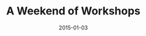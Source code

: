 ---
subheader: ''
description: "<p>Weekend of Workshops offers a stage to directors, devisers and performers\
  \ hoping to exercise and explore their craft. This Fall, directors choose moments\
  \ which probe our relationship with danger. In <em>The Fear</em>, Guatama Mehta\
  \ uses Robert Frost\u2019s text to face the things that go bump in the night. \_\
  Lexi Turner imagines life in the wake of violent acts in <em>Women on Trial</em>.\
  \ In <em>Almondseed/Almondella </em>Christian-Nicholas Castro Romero confronts the\
  \ limits of ambition. Coriander Mayer\u2019s <em>The Candles </em>examines the world\
  \ of Moby Dick. Jackson Ruzzo ponders death, destiny, and the nature of humanity\
  \ in <em>Variations on the Death of Trotsky.</em></p><p>\_</p> <p>Written by <strong>Robert\
  \ Frost</strong><br/>\nDirected by<strong> Gautama Mehta</strong></p><p><strong>Gautama\
  \ Mehta </strong>(Director) is a second-year double major in Business and Lepidopterology.\
  \ Koalas sleep 18-22 hours a day.</p> <p><strong>Maddox Fraad</strong> (Man) is\
  \ a \_fourth-year Visual Arts major.</p> <p><strong>Shubhra Murarka</strong> (The\
  \ Narrator) is a fourth-year in the College studying English Literature and Physics.\
  \ She is playing The Narrator/<em>The Fear</em> and has previously acted in <em>New\
  \ Work Week</em> and <em>The Effect of Gamma Rays on Man-in-the-Moon Marigolds</em>.</p><p><strong>Chaucey\
  \ Slagel </strong>(Woman) is third-year HIPS major, and very excited to be playing\
  \ the Woman in <em>The Fear</em>. She has previously played Detective Maddox in\
  \ <em>The Future is Bright</em>, Sour Patch in <em>Em and the Kids</em>, and the\
  \ Chicken in <em>Charlotte's Web</em>. She hopes you enjoy the show!</p><p><strong>Stephanie\
  \ Slaven-Ruffing </strong>(Sound Designer) is a second-year Anthropology major.\
  \ Her previous work with sound includes <em>House of Cards</em>, <em>Suburbia</em>,\
  \ <em>The Effect of Gamma Rays on Man-in-the-Moon Marigolds</em>, and <em>Citylights\
  \ 2015: Apartment Complex</em>. Other works with UT include <em>Closer </em>and\
  \ <em>Fifth Planet</em>.</p><p><strong>Jack Calder</strong> (Stage Manager) is a\
  \ second year computer computer science/philosophy major. On the night of the last\
  \ vernal equinox he descended deep beneath Rockefeller Chapel to perform a forbidden\
  \ blood rite. His horrible incantations summoned an ancient eldritch abomination,\
  \ who granted him unspeakable powers of stage management. He brings his unholy expertise\
  \ to <em>The Fear</em>.</p><p>\_</p><p>Adaptation of <em>Antigone</em> by <strong>Sophocles</strong>,<em>\
  \ The Winter's Tale</em> by <strong>William Shakespeare</strong>, and <em>The Scarlet\
  \ Letter</em> by <strong>Nathaniel Hawthorne</strong><br/>\nWritten and directed\
  \ by <strong>Lexi Turner</strong></p><p><strong>Lexi Turner </strong>(Director)\
  \ is a third-year in the College studying Theater and Performance Studies and Classics.\
  \ She has acted in multiple UT and Dean's Men Productions (including <em>Hedda Gabler</em>,\
  \ <em>Richard II</em>, and <em>Rumors</em>), is a member of the UT committee, and\
  \ is an ensemble and board member of UChicago Commedia. This is her directorial\
  \ debut.</p><p><strong>Emma Maltby </strong>(Hermione) is a second-year potential\
  \ TAPS and English double major. With UT, she has performed in <em>Suburbia </em>(Bee-Bee),\
  \ <em>Rumors</em> (Chris Gorman), <em>Macbeth </em>(Lady Macduff), and a workshop\
  \ of <em>Selections from Angels in America</em> (Harper Pitt) as well as several\
  \ <em>Theater [24]</em> festivals. She currently serves as a member of UT's Student\
  \ Committee.</p><p><strong>Alanna DePinto </strong>(Hester Prynne) is a second-year\
  \ English and Cinema double major. She last performed with UT in <em>New Work Weeks</em>\
  \ in the spring of 2015.</p><p><strong>Sarah Saltiel</strong> (Antigone) is a prospective\
  \ English and Visual Arts double major first-year. She did theater all throughout\
  \ high school.</p><p><strong>Zach Bamford </strong>(Him) is a second-year English/Political\
  \ Science major. He has previously acted for UT in the 10th week production of <em>Macbeth</em>,\
  \ and the 8th week production of <em>Rumors</em>.</p><p><strong>Abigail Adams </strong>(Stage\
  \ Manager) is a student in the College.</p><p>\_</p><p>Adaption of <em>Almondseed\
  \ and Almondella</em><br/>\nWritten and directed by <strong>Christian-Nicholas Castro\
  \ Romero</strong></p><p><strong>Christian-Nicholas Castro Romero</strong> (Director,\
  \ Almondseed/Almondella) \_is a second-year Psychology major with a TAPS minor.\
  \ He is a director for <em>Weekend of Workshops</em>, directing <em>Almondseed/Almondella</em>.\
  \ High school productions he has worked on include <em>Little Shop of Horrors, Antigone,\
  \ FAME, Guys &amp; Dolls, Our Town</em> and <em>Persephone. </em>In high school\
  \ he served as Stage Mgr., Light and Sound Board Opr., Stage Hand and actor (Nicely-Nicely\
  \ Johnson). UT and other theatrical group credits include <em>Macbeth </em>(Sound\
  \ Asst.), <em>Cowboy Mouth </em>(Sound Asst.), CES's <em>Frankenstein </em>(Sound\
  \ Designer), Logan's <em>Puppet Festival: The Temp </em>(Light Asst.), Dean's Men's\
  \ L<em>ove's Labour's Lost</em> (Light Asst. &amp; Asst. Stage Mgr.), Commedia\u2019\
  s <em>Freudzen </em>(Sound Designer), CES's <em>Haunted House</em> (Scenic Designer),\
  \ <em>The Effect of Gamma Rays on Man-in-the-Moon Marigolds </em>(Asst. Props),\
  \ <em>Urinetown </em>(Sound Asst.), and Maroon TV\u2019s <em>Singularity </em>(Props\
  \ Designer).</p><p><strong>Ethan Metzger </strong>(Almondseed) first-year in the\
  \ College, major undecided. His previous credits include John Proctor in Arthur\
  \ Miller's <em>The Crucible </em>in high school.</p><p><strong>Kayla Mathisen </strong>(Almondella)\
  \ is a fourth-year majoring in Law, Letters &amp; Society.</p><p><strong>Claire\
  \ DuCanto </strong>(Sybil/Henrietta) is a second-year pre-med majoring in film studies/visual\
  \ arts. She was last seen on stage with UT as Officer Pudney in <em>Rumors </em>(2015),\
  \ and would like to thank stage management for all their hard work!</p><p><strong>Tempest\
  \ Wisdom </strong>(Eileen) is a second-year TAPS major. This is her second show\
  \ with UT. Previously, she has been in the Dean's Men production of <em>Love's Labour's\
  \ Lost</em>. She is also a member of UC Commedia.</p><p><strong>Will Darling</strong>\
  \ (Edwin) is a first- year in the college.\_</p><p><strong>Joshua Mark </strong>(King\
  \ Tobias) is a second-year Geography major.</p><p><strong>Kathleen Hart </strong>(Stage\
  \ Manager) is a second-year, Psychology major with a TAPS minor. They are the stage\
  \ manager for Almondseed/Almondella. UT credits include <em>Macbeth </em>(Asst.\
  \ Prod. Mgr.), <em>Fifth Planet </em>(Asst. Prod. Mgr.), and <em>Rumors </em>(Asst.\
  \ Stage Mgr.)</p><p>\_</p><p>Adaptation of <em>Moby Dick</em> by <strong>Herman\
  \ Melville</strong><br/>\nWritten and directed by<strong> Coriander Mayer</strong></p><p><strong>Coriander\
  \ Mayer </strong>(Director), is a second-year TAPS and English major in the College.\
  \ After two and a half years of reading and re-reading Moby-Dick and Melville's\
  \ work in general, Cori could not be more pleased to bring the intensity that is\
  \ <em>The Candles</em> to the stage. This is her first time directing for UT, though\
  \ she's designed (lights, asst. set), acted, and electrician'd previously.</p><p><strong>Ruben\
  \ Lesnick </strong>(Ahab) is a fourth-year Bio major. Previous roles with UT include\
  \ Dumaine (<em>Love\u2019s Labour\u2019s Lost</em>), Louis Ironson (<em>Selections\
  \ from Angels in America: Millennium Approaches</em>), and Silvius (<em>As You Like\
  \ It</em>). Ruben has also been involved in recent productions with Skokie Theater,\
  \ Gorilla Tango Theater, City Lit Theater, and the Classical Entertainment Society.</p><p><strong>Neal\
  \ Jochmann</strong> (Starbuck) is a third-year student of Computer Science and East\
  \ Asian Languages and Civilizations. He was in a musical workshop last fall and\
  \ has since appeared in <em>Amadeus </em>(Winter 2015) and<em> Love's Labors Lost\
  \ </em>(Spring 2015). He is also a tenor II in Motet Choir, UChicago's top undergraduate\
  \ renaissance music choir.</p><p><strong>Sofia Johnson </strong>(Stubb) \_is a fourth-year\
  \ in the College, majoring in Comparative Human Development. Previous UT credits\
  \ include <em>Cowboy Mouth</em> (Costume Designer),<em> A Midsummer Night's Dream</em>\
  \ (ACD), and The Drowsy Chaperone (ACD). Other theater credits include <em>Blood\
  \ Weddin'</em> (Ma) and <em>Pygmalion and Galatea</em> (Cynisca) for CES, and <em>Mowgli's\
  \ Adventures</em> (Costume Designer) for Le Vorris &amp; Vox. She is also a veteran\
  \ member of Attori Senza Paura, and has performed in seven of their productions.</p><p><strong>Maya\
  \ Jain </strong>(Flask) is a first-year in the College and plans to be a Theatre\
  \ and Performance Studies and Gender and Sexuality Studies major. This is her first\
  \ show with UT, but some of her past credits include <em>Medea </em>(Medea), <em>The\
  \ Third Witch </em>(Macbeth), and she co-directed and stage managed her high school\
  \ production of <em>Peter Pan</em>. She also worked with Silicon Valley Shakespeare\
  \ as a tech intern in 2014.</p><p><strong>Sydney Purdue </strong>(Stage Manager)\
  \ is a second-year in the College who is planning on pursuing a degree in Computational\
  \ and Applied Mathematics and a minor in Molecular Engineering. In the past year,\
  \ she has worked with UT on <em>Macbeth </em>as the Assistant Scenic Designer and\
  \ a stagehand, <em>Amadeus </em>as an Assistant Stage Manager, <em>This Is How It\
  \ Goes </em>as the Assistant Scenic Designer, and <em>Rumors </em>as an Assistant\
  \ Stage Manager. Additionally this quarter, she is the Scenic Designer for <em>Twelfth\
  \ Night</em>.</p><p>\_</p><p>Directed by <strong>Jackson Ruzzo</strong></p><p><strong>Jackson\
  \ Ruzzo </strong>(Director) is a student in the College.</p><p><strong>Alex Morales\
  \ </strong>(Trotsky) is a student in the College.</p><p><strong>Grace Bolander </strong>(Mrs.\
  \ Trotsky) is a second-year TAPS major in the College. This is her second production\
  \ with UT, following her performance as Lady Macbeth in Macbeth last fall. She's\
  \ happy to be back, and hopes you enjoy the show(s)!</p> <p><strong>Lukas Gondek</strong>\
  \ (Ramon) is a first year in the College. Media, Actor in <em>Grimm Tales</em>,\
  \ <em>Argonautika</em>, Co-Director of <em>The Willow Pattern</em>.</p><p><strong>Vivian\
  \ Zhang</strong> (Stage Manager) is a second-year Economics major. Her previous\
  \ credits include <em>Closer</em>, <em>Love's Labour's Lost</em>, <em>Twelfth Night</em>.</p><p>\_\
  </p><p><strong>Molly Becker </strong>(Production Manager) is a third-year in the\
  \ College. She has previously worked as the Assistant Production Manager on University\
  \ Theater productions of <em>Cabaret, Closer </em>and<em> The Effect of Gamma Rays\
  \ on Man-in-the-Moon Marigolds</em>.</p><p><strong>Eric Kirkes </strong>(Assistant\
  \ Production Manager) is a third-year Music major. He spends all his time with UT\
  \ as a Committee Member, and has worked on <em>Godspell, A Little Star Quality,\
  \ Closer, </em>and <em>Scenes from Rabbit Hole.</em></p><p><strong>Alex Hearn</strong>\
  \ (UT Committee Liaison) is a third-year studying Public Policy and TAPS. He mostly\
  \ acts but sometimes directs, and will be playing Officer Lockstock later this quarter\
  \ in <em>Urinetown. </em>He is the Secretary of UT Committee.</p>"
slug: fall-weekend-workshops
title: A Weekend of Workshops
layout: show-info
quarter: fall
year: 2015
season: 2015-2016 Shows
date: 2015-01-03

---